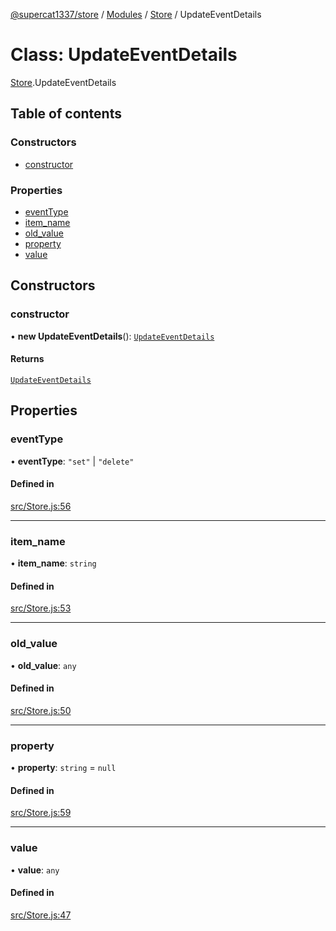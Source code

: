 [@supercat1337/store](../README.md) / [Modules](../modules.md) / [Store](../modules/Store.md) / UpdateEventDetails

# Class: UpdateEventDetails

[Store](../modules/Store.md).UpdateEventDetails

## Table of contents

### Constructors

- [constructor](Store.UpdateEventDetails.md#constructor)

### Properties

- [eventType](Store.UpdateEventDetails.md#eventtype)
- [item\_name](Store.UpdateEventDetails.md#item_name)
- [old\_value](Store.UpdateEventDetails.md#old_value)
- [property](Store.UpdateEventDetails.md#property)
- [value](Store.UpdateEventDetails.md#value)

## Constructors

### constructor

• **new UpdateEventDetails**(): [`UpdateEventDetails`](Store.UpdateEventDetails.md)

#### Returns

[`UpdateEventDetails`](Store.UpdateEventDetails.md)

## Properties

### eventType

• **eventType**: ``"set"`` \| ``"delete"``

#### Defined in

[src/Store.js:56](https://github.com/supercat911/store/blob/8483df299cc3961d5320298b40198674d6f10078/src/Store.js#L56)

___

### item\_name

• **item\_name**: `string`

#### Defined in

[src/Store.js:53](https://github.com/supercat911/store/blob/8483df299cc3961d5320298b40198674d6f10078/src/Store.js#L53)

___

### old\_value

• **old\_value**: `any`

#### Defined in

[src/Store.js:50](https://github.com/supercat911/store/blob/8483df299cc3961d5320298b40198674d6f10078/src/Store.js#L50)

___

### property

• **property**: `string` = `null`

#### Defined in

[src/Store.js:59](https://github.com/supercat911/store/blob/8483df299cc3961d5320298b40198674d6f10078/src/Store.js#L59)

___

### value

• **value**: `any`

#### Defined in

[src/Store.js:47](https://github.com/supercat911/store/blob/8483df299cc3961d5320298b40198674d6f10078/src/Store.js#L47)
